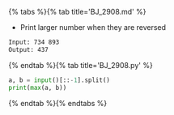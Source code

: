 {% tabs %}{% tab title='BJ_2908.md' %}

* Print larger number when they are reversed

```txt
Input: 734 893
Output: 437
```

{% endtab %}{% tab title='BJ_2908.py' %}

```py
a, b = input()[::-1].split()
print(max(a, b))
```

{% endtab %}{% endtabs %}
